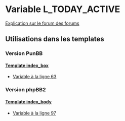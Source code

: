 # Variable L_TODAY_ACTIVE
[Explication sur le forum des forums](http://forum.forumactif.com/t294113-listing-des-variables#L_TODAY_ACTIVE)
## Utilisations dans les templates
### Version PunBB
#### [Template index_box](punbb/index_box.md)
* [Variable à la ligne 63](../punbb/index_box.tpl#L63)
### Version phpBB2
#### [Template index_body](subsilver/index_body.md)
* [Variable à la ligne 97](../subsilver/index_body.tpl#L97)